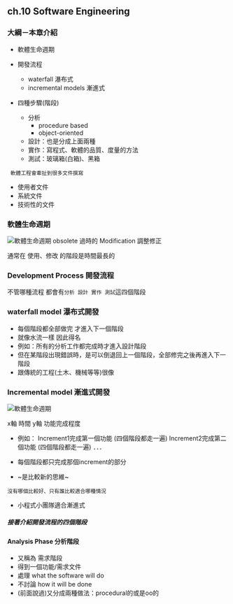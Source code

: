 ## ch.10 Software Engineering

### 大綱－本章介紹

- 軟體生命週期
- 開發流程
    - waterfall 瀑布式
    - incremental models 漸進式

- 四種步驟(階段)
    - 分析 
        - procedure based
        - object-oriented
    - 設計：也是分成上面兩種
    - 實作：寫程式、軟體的品質、度量的方法
    - 測試：玻璃箱(白箱)、黑箱

``` 軟體工程會牽扯到很多文件撰寫```

- 使用者文件
- 系統文件
- 技術性的文件

### 軟體生命週期
![軟體生命週期](./img/1.png)
obsolete 過時的
Modification 調整修正

通常在 使用、修改 的階段是時間最長的

### Development Process 開發流程

不管哪種流程
都會有```分析 設計 實作 測試```這四個階段

### waterfall model 瀑布式開發

- 每個階段都全部做完 才進入下一個階段
- 就像水流一樣 因此得名
- 例如：所有的分析工作都完成時才進入設計階段
- 但在某階段出現錯誤時，是可以倒退回上一個階段，全部修完之後再進入下一階段
- 跟傳統的工程(土木、機械等等)很像

### Incremental model 漸進式開發
![軟體生命週期](./img/2.png)

x軸 時間
y軸 功能完成程度

- 例如：
Increment1完成第一個功能 (四個階段都走一遍)
Increment2完成第二個功能 (四個階段都走一遍)
．．．
- 每個階段都只完成那個increment的部分

- ~是比較新的思維~

```沒有哪個比較好、只有誰比較適合哪種情況```

- 小程式小團隊適合漸進式


##### 接著介紹開發流程的四個階段

#### Analysis Phase 分析階段
- 又稱為 需求階段
- 得到一個功能/需求文件
- 處理 what the software will do
- 不討論 how it will be done
- (前面說過)又分成兩種做法：procedural的或是oo的